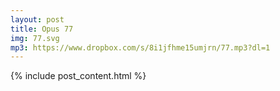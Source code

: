 ```yaml
---
layout: post
title: Opus 77
img: 77.svg
mp3: https://www.dropbox.com/s/8i1jfhme15umjrn/77.mp3?dl=1
---
```


{% include post_content.html %}
